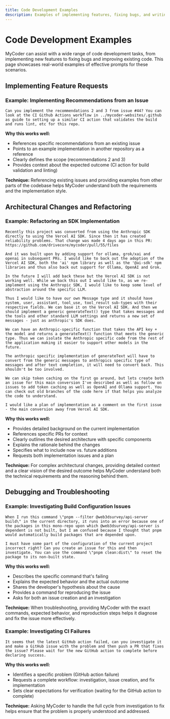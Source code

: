 ```yaml
---
title: Code Development Examples
description: Examples of implementing features, fixing bugs, and writing tests
---
```


# Code Development Examples

MyCoder can assist with a wide range of code development tasks, from implementing new features to fixing bugs and improving existing code. This page showcases real-world examples of effective prompts for these scenarios.

## Implementing Feature Requests

### Example: Implementing Recommendations from an Issue

```
Can you implement the recommendations 2 and 3 from issue #44? You can look at the CI Github Actions workflow in ../mycoder-websites/.github as guide to setting up a similar CI action that validates the build and runs lint, etc for this repo.
```

**Why this works well:**
- References specific recommendations from an existing issue
- Points to an example implementation in another repository as a reference
- Clearly defines the scope (recommendations 2 and 3)
- Provides context about the expected outcome (CI action for build validation and linting)

**Technique:** Referencing existing issues and providing examples from other parts of the codebase helps MyCoder understand both the requirements and the implementation style.

## Architectural Changes and Refactoring

### Example: Refactoring an SDK Implementation

```
Recently this project was converted from using the Anthropic SDK directly to using the Vercel AI SDK. Since then it has created reliability problems. That change was made 4 days ago in this PR: https://github.com/drivecore/mycoder/pull/55/files

And it was built upon by adding support for ollama, grok/xai and openai in subsequent PRs. I would like to back out the adoption of the Vercel AI SDK, both the 'ai' npm library as well as the '@ai-sdk' npm libraries and thus also back out support for Ollama, OpenAI and Grok.

In the future I will add back these but the Vercel AI SDK is not working well. While we back this out I would like to, as we re-implement using the Anthropic SDK, I would like to keep some level of abstraction around the specific LLM.

Thus I would like to have our own Message type and it should have system, user, assistant, tool_use, tool_result sub-types with their respective fields. We can base it on the Vercel AI SDK. And then we should implement a generic generateText() type that takes messages and the tools and other standard LLM settings and returns a new set of messages - just as anthropic's SDK does.

We can have an Anthropic-specific function that takes the API key + the model and returns a generateText() function that meets the generic type. Thus we can isolate the Anthropic specific code from the rest of the application making it easier to support other models in the future.

The anthropic specific implementation of generateText will have to convert from the generic messages to anthropics specific type of messages and after text completion, it will need to convert back. This shouldn't be too involved.

We can skip token caching on the first go around, but lets create both an issue for this main conversion I've described as well as follow on issues to add token caching as well as OpenAI and Ollama support. You can check out old branches of the code here if that helps you analyze the code to understand.

I would like a plan of implementation as a comment on the first issue - the main conversion away from Vercel AI SDK.
```

**Why this works well:**
- Provides detailed background on the current implementation
- References specific PRs for context
- Clearly outlines the desired architecture with specific components
- Explains the rationale behind the changes
- Specifies what to include now vs. future additions
- Requests both implementation issues and a plan

**Technique:** For complex architectural changes, providing detailed context and a clear vision of the desired outcome helps MyCoder understand both the technical requirements and the reasoning behind them.

## Debugging and Troubleshooting

### Example: Investigating Build Configuration Issues

```
When I run this command \"pnpm --filter @web3dsurvey/api-server build\" in the current directory, it runs into an error because one of the packages in this mono-repo upon which @web3dsurvey/api-server is dependent is not built, but I am confused because I thought that pnpm would automatically build packages that are depended upon.

I must have some part of the configuration of the current project incorrect right? Can you create an issue for this and then investigate. You can use the command \"pnpm clean:dist\" to reset the package to its non-built state.
```

**Why this works well:**
- Describes the specific command that's failing
- Explains the expected behavior and the actual outcome
- Shares the developer's hypothesis about the cause
- Provides a command for reproducing the issue
- Asks for both an issue creation and an investigation

**Technique:** When troubleshooting, providing MyCoder with the exact commands, expected behavior, and reproduction steps helps it diagnose and fix the issue more effectively.

### Example: Investigating CI Failures

```
It seems that the latest GitHub action failed, can you investigate it and make a GitHub issue with the problem and then push a PR that fixes the issue? Please wait for the new GitHub action to complete before declaring success.
```

**Why this works well:**
- Identifies a specific problem (GitHub action failure)
- Requests a complete workflow: investigation, issue creation, and fix implementation
- Sets clear expectations for verification (waiting for the GitHub action to complete)

**Technique:** Asking MyCoder to handle the full cycle from investigation to fix helps ensure that the problem is properly understood and addressed.

